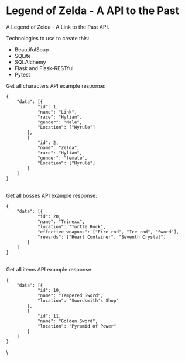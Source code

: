 # Legend of Zelda - A API to the Past

A Legend of Zelda - A Link to the Past API. 

Technologies to use to create this:
- BeautifulSoup
- SQLite
- SQLAlchemy
- Flask and Flask-RESTful
- Pytest


Get all characters API example response:

```
{
	"data": [{
			"id": 1,
			"name": "Link",
			"race": "Hylian",
			"gender": "Male",
			"Location": ["Hyrule"]
		},
		{
			"id": 2,
			"name": "Zelda",
			"race": "Hylian",
			"gender": "female",
			"Location": ["Hyrule"]
		}
	]
}
```
\
Get all bosses API example response: 
```
{
	"data": [{
			"id": 20,
			"name": "Trinexx",
			"location": "Turtle Rock",
            "effective weapons": ["Fire rod", "Ice rod", "Sword"],
            "rewards": ["Heart Container", "Seventh Crystal"]
        }
	]
}
```
\
Get all items API example response:

```
{
	"data": [{
			"id": 10,
			"name": "Tempered Sword",
			"location": "Swordsmith's Shop"
		},
		{
			"id": 11,
			"name": "Golden Sword",
			"location": "Pyramid of Power"
		}
	]
}
```
\

